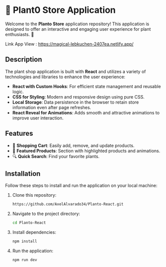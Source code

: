 # 🌿 Plant0 Store Application

Welcome to the **Planto Store** application repository! This application is designed to offer an interactive and engaging user experience for plant enthusiasts. 🌱

Link App View : https://magical-lebkuchen-2407ea.netlify.app/

## Description

The plant shop application is built with **React** and utilizes a variety of technologies and libraries to enhance the user experience:

- **React with Custom Hooks**: For efficient state management and reusable logic.
- **CSS for Styling**: Modern and responsive design using pure CSS.
- **Local Storage**: Data persistence in the browser to retain store information even after page refreshes.
- **React Reveal for Animations**: Adds smooth and attractive animations to improve user interaction.

## Features

- 🛒 **Shopping Cart**: Easily add, remove, and update products.
- 🌟 **Featured Products**: Section with highlighted products and animations.
- 🔍 **Quick Search**: Find your favorite plants.

## Installation

Follow these steps to install and run the application on your local machine:

1. Clone this repository:
    ```bash
    https://github.com/AxelAlvarado34/Planto-React.git
    ```
2. Navigate to the project directory:
    ```bash
    cd Planto-React
    ```
3. Install dependencies:
    ```bash
    npm install
    ```
4. Run the application:
    ```bash
    npm run dev
    ```
